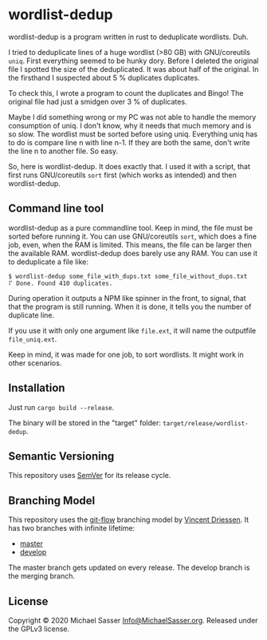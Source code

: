 # wordlist-dedup

wordlist-dedup is a program written in rust to deduplicate wordlists. Duh.

I tried to deduplicate lines of a huge wordlist (>80 GB) with GNU/coreutils 
`uniq`. First everything seemed to be hunky dory. Before I deleted the original
file I spotted the size of the deduplicated. It was about half of the original.
In the firsthand I suspected about 5 % duplicates duplicates.

To check this, I wrote a program to count the duplicates and Bingo! The
original file had just a smidgen over 3 % of duplicates.

Maybe I did something wrong or my PC was not able to handle the memory 
consumption of uniq. I don't know, why it needs that much memory and is so 
slow. The wordlist must be sorted before using uniq. Everything uniq has to
do is compare line n with line n-1. If they are both the same, don't write the
line n to another file. So easy.

So, here is wordlist-dedup. It does exactly that. I used it with a script, that
first runs GNU/coreutils `sort` first (which works as intended) and then 
wordlist-dedup.


## Command line tool

wordlist-dedup as a pure commandline tool. Keep in mind, the file must be 
sorted before running it. You can use GNU/coreutils `sort`, which does a fine
job, even, when the RAM is limited. This means, the file can be larger then
the available RAM. wordlist-dedup does barely use any RAM.
You can use it to deduplicate a file like:

```
$ wordlist-dedup some_file_with_dups.txt some_file_without_dups.txt
⠏ Done. Found 410 duplicates.
```

During operation it outputs a NPM like spinner in the front, to signal, that
that the program is still running. When it is done, it tells you the number of
duplicate line.

If you use it with only one argument like `file.ext`, it will name the 
outputfile `file_uniq.ext`.

Keep in mind, it was made for one job, to sort wordlists. It might work in 
other scenarios.

## Installation

Just run ``cargo build --release``.

The binary will be stored in the "target" folder:
`target/release/wordlist-dedup`.

## Semantic Versioning

This repository uses [SemVer](https://semver.org/) for its release cycle.

## Branching Model

This repository uses the
[git-flow](https://danielkummer.github.io/git-flow-cheatsheet/index.html)
branching model by [Vincent Driessen](https://nvie.com/about/).
It has two branches with infinite lifetime:

* [master](https://github.com/MichaelSasser/matrixctl/tree/master)
* [develop](https://github.com/MichaelSasser/matrixctl/tree/develop)

The master branch gets updated on every release. The develop branch is the
merging branch.

## License
Copyright &copy; 2020 Michael Sasser <Info@MichaelSasser.org>. Released under
the GPLv3 license.
